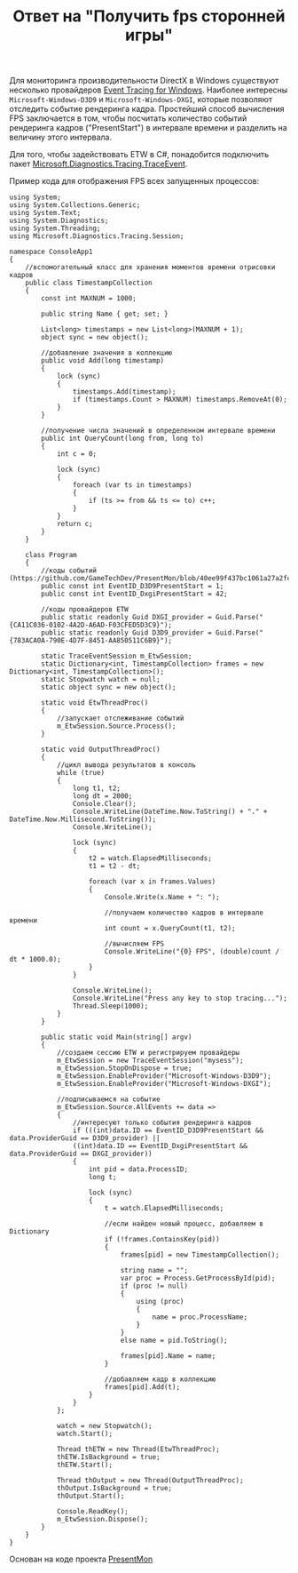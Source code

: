 ﻿---
title: "Ответ на \"Получить fps сторонней игры\""
se.owner.user_id: 240512
se.owner.display_name: "MSDN.WhiteKnight"
se.owner.link: "https://ru.stackoverflow.com/users/240512/msdn-whiteknight"
se.answer_id: 943375
se.question_id: 703209
se.post_type: answer
se.is_accepted: False
---
<p>Для мониторинга производительности DirectX в Windows существуют несколько провайдеров <a href="https://docs.microsoft.com/en-us/windows/desktop/ETW/event-tracing-portal" rel="nofollow noreferrer">Event Tracing for Windows</a>. Наиболее интересны <code>Microsoft-Windows-D3D9</code> и <code>Microsoft-Windows-DXGI</code>, которые позволяют отследить событие рендеринга кадра. Простейший способ вычисления FPS заключается в том, чтобы посчитать количество событий рендеринга кадров ("PresentStart") в интервале времени и разделить на величину этого интервала. </p>

<p>Для того, чтобы задействовать ETW в C#, понадобится подключить пакет <a href="https://www.nuget.org/packages/Microsoft.Diagnostics.Tracing.TraceEvent/" rel="nofollow noreferrer">Microsoft.Diagnostics.Tracing.TraceEvent</a>.</p>

<p>Пример кода для отображения FPS всех запущенных процессов:</p>

<pre><code>using System;
using System.Collections.Generic;
using System.Text;
using System.Diagnostics;
using System.Threading;
using Microsoft.Diagnostics.Tracing.Session;

namespace ConsoleApp1
{
    //вспомогательный класс для хранения моментов времени отрисовки кадров
    public class TimestampCollection
    {
        const int MAXNUM = 1000;

        public string Name { get; set; }

        List&lt;long&gt; timestamps = new List&lt;long&gt;(MAXNUM + 1);
        object sync = new object();

        //добавление значения в коллекцию
        public void Add(long timestamp)
        {
            lock (sync)
            {
                timestamps.Add(timestamp);
                if (timestamps.Count &gt; MAXNUM) timestamps.RemoveAt(0);
            }
        }

        //получение числа значений в определенном интервале времени
        public int QueryCount(long from, long to)
        {
            int c = 0;

            lock (sync)
            {
                foreach (var ts in timestamps)
                {
                    if (ts &gt;= from &amp;&amp; ts &lt;= to) c++;
                }
            }
            return c;
        }
    }

    class Program
    {
        //коды событий (https://github.com/GameTechDev/PresentMon/blob/40ee99f437bc1061a27a2fc16a8993ee8ce4ebb5/PresentData/PresentMonTraceConsumer.cpp)
        public const int EventID_D3D9PresentStart = 1;
        public const int EventID_DxgiPresentStart = 42;

        //коды провайдеров ETW
        public static readonly Guid DXGI_provider = Guid.Parse("{CA11C036-0102-4A2D-A6AD-F03CFED5D3C9}");
        public static readonly Guid D3D9_provider = Guid.Parse("{783ACA0A-790E-4D7F-8451-AA850511C6B9}");

        static TraceEventSession m_EtwSession;
        static Dictionary&lt;int, TimestampCollection&gt; frames = new Dictionary&lt;int, TimestampCollection&gt;();       
        static Stopwatch watch = null;
        static object sync = new object();

        static void EtwThreadProc()
        {            
            //запускает отслеживание событий
            m_EtwSession.Source.Process();
        }

        static void OutputThreadProc()
        {
            //цикл вывода результатов в консоль
            while (true)
            {    
                long t1, t2;
                long dt = 2000;
                Console.Clear();
                Console.WriteLine(DateTime.Now.ToString() + "." + DateTime.Now.Millisecond.ToString());
                Console.WriteLine();

                lock (sync)
                {
                    t2 = watch.ElapsedMilliseconds;
                    t1 = t2 - dt;

                    foreach (var x in frames.Values)
                    {
                        Console.Write(x.Name + ": ");   

                        //получаем количество кадров в интервале времени
                        int count = x.QueryCount(t1, t2);

                        //вычисляем FPS
                        Console.WriteLine("{0} FPS", (double)count / dt * 1000.0);
                    }
                }

                Console.WriteLine();
                Console.WriteLine("Press any key to stop tracing...");
                Thread.Sleep(1000);
            }
        }

        public static void Main(string[] argv)
        {
            //создаем сессию ETW и регистрируем провайдеры
            m_EtwSession = new TraceEventSession("mysess");
            m_EtwSession.StopOnDispose = true;
            m_EtwSession.EnableProvider("Microsoft-Windows-D3D9");
            m_EtwSession.EnableProvider("Microsoft-Windows-DXGI");

            //подписываемся на событие
            m_EtwSession.Source.AllEvents += data =&gt;
            {
                //интересуют только события рендеринга кадров
                if (((int)data.ID == EventID_D3D9PresentStart &amp;&amp; data.ProviderGuid == D3D9_provider) ||
                ((int)data.ID == EventID_DxgiPresentStart &amp;&amp; data.ProviderGuid == DXGI_provider))
                {
                    int pid = data.ProcessID;
                    long t;

                    lock (sync)
                    {
                        t = watch.ElapsedMilliseconds; 

                        //если найден новый процесс, добавляем в Dictionary
                        if (!frames.ContainsKey(pid))
                        {
                            frames[pid] = new TimestampCollection();

                            string name = "";
                            var proc = Process.GetProcessById(pid);
                            if (proc != null)
                            {
                                using (proc)
                                {
                                    name = proc.ProcessName;
                                }
                            }
                            else name = pid.ToString();

                            frames[pid].Name = name;
                        }

                        //добавляем кадр в коллекцию
                        frames[pid].Add(t);
                    }
                }
            };

            watch = new Stopwatch();
            watch.Start();            

            Thread thETW = new Thread(EtwThreadProc);
            thETW.IsBackground = true;
            thETW.Start();

            Thread thOutput = new Thread(OutputThreadProc);
            thOutput.IsBackground = true;
            thOutput.Start();

            Console.ReadKey();
            m_EtwSession.Dispose();
        }
    }
}
</code></pre>

<p>Основан на коде проекта <a href="https://github.com/GameTechDev/PresentMon" rel="nofollow noreferrer">PresentMon</a></p>
